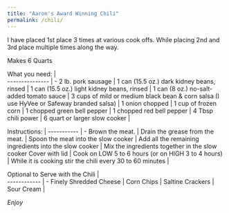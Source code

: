 ```yaml
---
title: "Aaron's Award Winning Chili"
permalink: /chili/
---
```


I have placed 1st place 3 times at various cook offs. While placing 2nd and 3rd place multiple times along the way.  

Makes 6 Quarts  

What you need: |         
--------------- | -
2 lb. pork sausage |
1 can (15.5 oz.) dark kidney beans, rinsed |
1 can (15.5 oz.) light kidney beans, rinsed |
1 can (8 oz.) no-salt-added tomato sauce |
3 cups of mild or medium black bean & corn salsa (I use HyVee or Safeway branded salsa) |
1 onion chopped |
1 cup of frozen corn |
1 chopped green bell pepper |
1 chopped red bell pepper |
4 Tbsp chili power |
6 quart or larger slow cooker |

Instructions: |
----------- | -
Brown the meat. |
Drain the grease from the meat. |
Spoon the meat into the slow cooker |
Add all the remaining ingredients into the slow cooker |
Mix the ingredients together in the slow cooker
Cover with lid |
Cook on LOW 5 to 6 hours (or on HIGH 3 to 4 hours) |
While it is cooking stir the chili every 30 to 60 minutes |


Optional to Serve with the Chili |  
------------ | -
Finely Shredded Cheese |
Corn Chips  |
Saltine Crackers |
Sour Cream |

*Enjoy*
